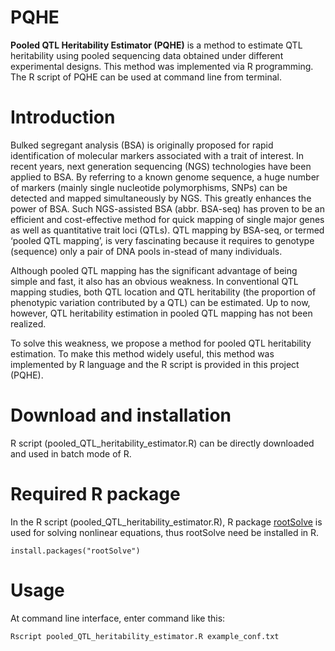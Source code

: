 # PQHE
**Pooled QTL Heritability Estimator (PQHE)** is a method to estimate QTL heritability using pooled sequencing data obtained under different experimental designs. This method was implemented via R programming. The R script of PQHE can be used at command line from terminal.

# Introduction
Bulked segregant analysis (BSA) is originally proposed for rapid identification of molecular markers associated with a trait of interest. In recent years, next generation sequencing (NGS) technologies have been applied to BSA. By referring to a known genome sequence, a huge number of markers (mainly single nucleotide polymorphisms, SNPs) can be detected and mapped simultaneously by NGS. This greatly enhances the power of BSA. Such NGS-assisted BSA (abbr. BSA-seq) has proven to be an efficient and cost-effective method for quick mapping of single major genes as well as quantitative trait loci (QTLs). QTL mapping by BSA-seq, or termed ‘pooled QTL mapping’, is very fascinating because it requires to genotype (sequence) only a pair of DNA pools in-stead of many individuals. 

Although pooled QTL mapping has the significant advantage of being simple and fast, it also has an obvious weakness. In conventional QTL mapping studies, both QTL location and QTL heritability (the proportion of phenotypic variation contributed by a QTL) can be estimated. Up to now, however, QTL heritability estimation in pooled QTL mapping has not been realized.

To solve this weakness, we propose a method for pooled QTL heritability estimation. To make this method widely useful, this method was implemented by R language and the R script is provided in this project (PQHE).

# Download and installation
R script (pooled_QTL_heritability_estimator.R) can be directly downloaded and used in batch mode of R.

# Required R package
In the R script (pooled_QTL_heritability_estimator.R), R package [rootSolve](https://cran.r-project.org/web/packages/rootSolve) is used for solving nonlinear equations, thus rootSolve need be installed in R.

    install.packages("rootSolve")

# Usage
At command line interface, enter command like this:

    Rscript pooled_QTL_heritability_estimator.R example_conf.txt
